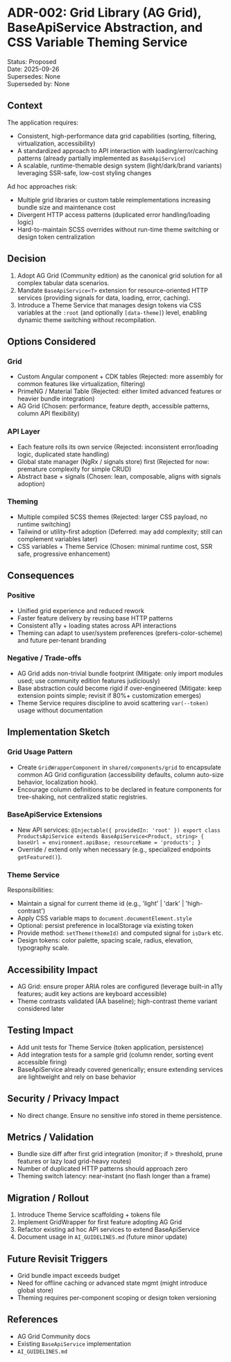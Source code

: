# ADR-002: Grid Library (AG Grid), BaseApiService Abstraction, and CSS Variable Theming Service
Status: Proposed  
Date: 2025-09-26  
Supersedes: None  
Superseded by: None

## Context
The application requires:
- Consistent, high-performance data grid capabilities (sorting, filtering, virtualization, accessibility)
- A standardized approach to API interaction with loading/error/caching patterns (already partially implemented as `BaseApiService`)
- A scalable, runtime-themable design system (light/dark/brand variants) leveraging SSR-safe, low-cost styling changes

Ad hoc approaches risk:
- Multiple grid libraries or custom table reimplementations increasing bundle size and maintenance cost
- Divergent HTTP access patterns (duplicated error handling/loading logic)
- Hard-to-maintain SCSS overrides without run-time theme switching or design token centralization

## Decision
1. Adopt AG Grid (Community edition) as the canonical grid solution for all complex tabular data scenarios.
2. Mandate `BaseApiService<T>` extension for resource-oriented HTTP services (providing signals for data, loading, error, caching).
3. Introduce a Theme Service that manages design tokens via CSS variables at the `:root` (and optionally `[data-theme]`) level, enabling dynamic theme switching without recompilation.

## Options Considered
### Grid
- Custom Angular component + CDK tables (Rejected: more assembly for common features like virtualization, filtering)
- PrimeNG / Material Table (Rejected: either limited advanced features or heavier bundle integration)
- AG Grid (Chosen: performance, feature depth, accessible patterns, column API flexibility)

### API Layer
- Each feature rolls its own service (Rejected: inconsistent error/loading logic, duplicated state handling)
- Global state manager (NgRx / signals store) first (Rejected for now: premature complexity for simple CRUD)
- Abstract base + signals (Chosen: lean, composable, aligns with signals adoption)

### Theming
- Multiple compiled SCSS themes (Rejected: larger CSS payload, no runtime switching)
- Tailwind or utility-first adoption (Deferred: may add complexity; still can complement variables later)
- CSS variables + Theme Service (Chosen: minimal runtime cost, SSR safe, progressive enhancement)

## Consequences
### Positive
- Unified grid experience and reduced rework
- Faster feature delivery by reusing base HTTP patterns
- Consistent a11y + loading states across API interactions
- Theming can adapt to user/system preferences (prefers-color-scheme) and future per-tenant branding
### Negative / Trade-offs
- AG Grid adds non-trivial bundle footprint (Mitigate: only import modules used; use community edition features judiciously)
- Base abstraction could become rigid if over-engineered (Mitigate: keep extension points simple; revisit if 80%+ customization emerges)
- Theme Service requires discipline to avoid scattering `var(--token)` usage without documentation

## Implementation Sketch
### Grid Usage Pattern
- Create `GridWrapperComponent` in `shared/components/grid` to encapsulate common AG Grid configuration (accessibility defaults, column auto-size behavior, localization hook).
- Encourage column definitions to be declared in feature components for tree-shaking, not centralized static registries.

### BaseApiService Extensions
- New API services: `@Injectable({ providedIn: 'root' }) export class ProductsApiService extends BaseApiService<Product, string> { baseUrl = environment.apiBase; resourceName = 'products'; }`
- Override / extend only when necessary (e.g., specialized endpoints `getFeatured()`).

### Theme Service
Responsibilities:
- Maintain a signal for current theme id (e.g., 'light' | 'dark' | 'high-contrast')
- Apply CSS variable maps to `document.documentElement.style`
- Optional: persist preference in localStorage via existing token
- Provide method: `setTheme(themeId)` and computed signal for `isDark` etc.
- Design tokens: color palette, spacing scale, radius, elevation, typography scale.

## Accessibility Impact
- AG Grid: ensure proper ARIA roles are configured (leverage built-in a11y features; audit key actions are keyboard accessible)
- Theme contrasts validated (AA baseline); high-contrast theme variant considered later

## Testing Impact
- Add unit tests for Theme Service (token application, persistence)
- Add integration tests for a sample grid (column render, sorting event accessible firing)
- BaseApiService already covered generically; ensure extending services are lightweight and rely on base behavior

## Security / Privacy Impact
- No direct change. Ensure no sensitive info stored in theme persistence.

## Metrics / Validation
- Bundle size diff after first grid integration (monitor; if > threshold, prune features or lazy load grid-heavy routes)
- Number of duplicated HTTP patterns should approach zero
- Theming switch latency: near-instant (no flash longer than a frame)

## Migration / Rollout
1. Introduce Theme Service scaffolding + tokens file
2. Implement GridWrapper for first feature adopting AG Grid
3. Refactor existing ad hoc API services to extend BaseApiService
4. Document usage in `AI_GUIDELINES.md` (future minor update)

## Future Revisit Triggers
- Grid bundle impact exceeds budget
- Need for offline caching or advanced state mgmt (might introduce global store)
- Theming requires per-component scoping or design token versioning

## References
- AG Grid Community docs
- Existing `BaseApiService` implementation
- `AI_GUIDELINES.md`
